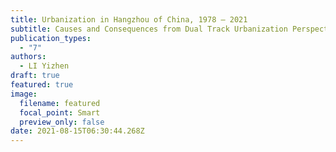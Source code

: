 ```yaml
---
title: Urbanization in Hangzhou of China, 1978 – 2021
subtitle: Causes and Consequences from Dual Track Urbanization Perspective
publication_types:
  - "7"
authors:
  - LI Yizhen
draft: true
featured: true
image:
  filename: featured
  focal_point: Smart
  preview_only: false
date: 2021-08-15T06:30:44.268Z
---
```


